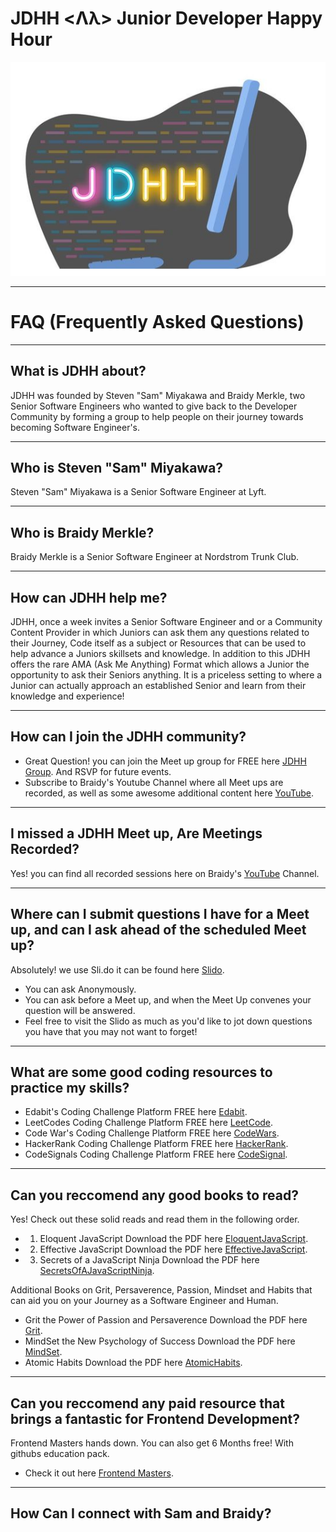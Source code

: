 # JDHH <Λλ> Junior Developer Happy Hour
<img src="assets/jdhh.png" />

---

# FAQ (Frequently Asked Questions)

---

## What is JDHH about?
JDHH was founded by Steven "Sam" Miyakawa and Braidy Merkle, two Senior Software Engineers who wanted to give back to the Developer Community by forming a group to help people on their journey towards becoming Software Engineer's.

---

## Who is Steven "Sam" Miyakawa?
Steven "Sam" Miyakawa is a Senior Software Engineer at Lyft.

---

## Who is Braidy Merkle?
Braidy Merkle is a Senior Software Engineer at Nordstrom Trunk Club.

---

## How can JDHH help me?
JDHH, once a week invites a Senior Software Engineer and or a Community Content Provider in which Juniors can ask them any questions related to their Journey, Code itself as a subject or Resources that can be used to help advance a Juniors skillsets and knowledge.
In addition to this JDHH offers the rare AMA (Ask Me Anything) Format which allows a Junior the opportunity to ask their Seniors anything.
It is a priceless setting to where a Junior can actually approach an established Senior and learn from their knowledge and experience!

---

## How can I join the JDHH community?
- Great Question! you can join the Meet up group for FREE here [JDHH Group](https://www.meetup.com/Junior-Developer-Happy-Hour/).
And RSVP for future events.
- Subscribe to Braidy's Youtube Channel where all Meet ups are recorded, as well as some awesome additional content here [YouTube](https://www.youtube.com/c/BraidyMerkle/featured).

---

## I missed a JDHH Meet up, Are Meetings Recorded?
Yes! you can find all recorded sessions here on Braidy's [YouTube](https://www.youtube.com/c/BraidyMerkle/featured) Channel.

---

## Where can I submit questions I have for a Meet up, and can I ask ahead of the scheduled Meet up?

Absolutely! we use Sli.do it can be found here [Slido](https://app.sli.do/event/bgtbdflr/live/questions).
- You can ask Anonymously.
- You can ask before a Meet up, and when the Meet Up convenes your question will be answered.
- Feel free to visit the Slido as much as you'd like to jot down questions you have that you may not want to forget!

---

## What are some good coding resources to practice my skills?

- Edabit's Coding Challenge Platform FREE here [Edabit](https://edabit.com/).
- LeetCodes Coding Challenge Platform FREE here [LeetCode](https://leetcode.com/).
- Code War's Coding Challenge Platform FREE here [CodeWars](https://www.codewars.com/).
- HackerRank Coding Challenge Platform FREE here [HackerRank](https://www.hackerrank.com/).
- CodeSignals Coding Challenge Platform FREE here [CodeSignal](https://codesignal.com/).

---

## Can you reccomend any good books to read?

Yes! Check out these solid reads and read them in the following order.
- 1. Eloquent JavaScript Download the PDF here [EloquentJavaScript](books/EloquentJavaScript.pdf).
- 2. Effective JavaScript Download the PDF here [EffectiveJavaScript](books/EffectiveJavaScript.pdf).
- 3. Secrets of a JavaScript Ninja Download the PDF here [SecretsOfAJavaScriptNinja](books/SecretsOfTheJavaScriptNinja.pdf).

Additional Books on Grit, Persaverence, Passion, Mindset and Habits that can aid you on your Journey as a Software Engineer and Human.
- Grit the Power of Passion and Persaverence Download the PDF here [Grit](books/GritThePowerofPassionandPerseverance.pdf).
- MindSet the New Psychology of Success Download the PDF here [MindSet](books/MindsetTheNewPsychologyofSuccess.pdf).
- Atomic Habits Download the PDF here [AtomicHabits](books/AtomicHabits.pdf).

---

## Can you reccomend any paid resource that brings a fantastic for Frontend Development?
Frontend Masters hands down. You can also get 6 Months free! With githubs education pack.
- Check it out here [Frontend Masters](https://frontendmasters.com/welcome/github-student-developers/).

---

## How Can I connect with Sam and Braidy?


